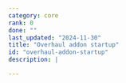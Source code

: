 ```yaml
---
category: core
rank: 0
done: ""
last_updated: "2024-11-30"
title: "Overhaul addon startup"
id: "overhaul-addon-startup"
description: |

---
```

